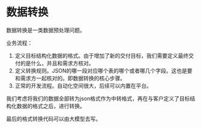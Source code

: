 # 数据转换

数据转换是一类数据预处理问题。

业务流程：
1. 定义目标结构化数据的格式。由于增加了新的交付目标，我们需要定义最终交付的是什么，并且和需求方核对。
2. 定义转换规则。JSON的哪一段对应哪个表的哪个或者哪几个字段。这也是要和需求方一起核对的。即数据转换的核心步骤。
3. 正常的开发流程。自动化空间很大，后续可以内置在平台。

我们考虑将我们的数据全部转为json格式作为中转格式，再在与客户定义了目标结构化数据的格式之后，进行转换。

最后的格式转换代码可以由大模型去写。